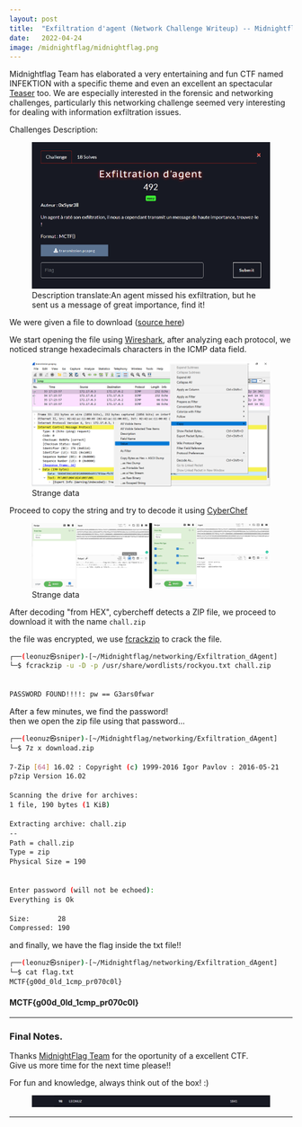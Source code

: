 ```yaml
---
layout: post
title:  "Exfiltration d'agent (Network Challenge Writeup) -- Midnightflag INFEKTION 2022"
date:   2022-04-24
image: /midnightflag/midnightflag.png
---
```

<p class="intro"><span class="dropcap">M</span>idnightflag Team has elaborated a very entertaining and fun CTF named INFEKTION with a specific theme and even an excellent an spectacular <a href="https://www.youtube.com/watch?v=H_FT7KB74KU">Teaser</a> too. We are especially interested in the forensic and networking challenges, particularly this networking challenge seemed very interesting for dealing with information exfiltration issues.</p>

 
Challenges Description:

<figure>
        <img src="/assets/img/midnightflag/chall.png" alt="" />
        <figcaption>Description translate:An agent missed his exfiltration, but he sent us a message of great importance, find it!</figcaption>
</figure>

We were given a file to download ([source here](https://github.com/leonuz/CTFs/raw/main/stuff/transmission.pcapng))

We start opening the file using [Wireshark](https://www.wireshark.org/), after analyzing each protocol, we noticed strange hexadecimals characters in the ICMP data field.

<figure>
        <img src="/assets/img/midnightflag/icmp.png" alt="" />
        <figcaption>Strange data</figcaption>
</figure>

Proceed to copy the string and try to decode it using [CyberChef](https://gchq.github.io/CyberChef)

<figure>
        <img src="/assets/img/midnightflag/cybercheff.png" alt="" />
        <figcaption>Strange data</figcaption>
</figure>

After decoding "from HEX", cybercheff detects a ZIP file, we proceed to download it with the name `chall.zip` 

the file was encrypted, we use [fcrackzip](https://github.com/hyc/fcrackzip) to crack the file.

```bash
┌──(leonuz㉿sniper)-[~/Midnightflag/networking/Exfiltration_dAgent]
└─$ fcrackzip -u -D -p /usr/share/wordlists/rockyou.txt chall.zip


PASSWORD FOUND!!!!: pw == G3ars0fwar
```
After a few minutes, we find the password!  
then we open the zip file using that password...

```bash
┌──(leonuz㉿sniper)-[~/Midnightflag/networking/Exfiltration_dAgent]
└─$ 7z x download.zip

7-Zip [64] 16.02 : Copyright (c) 1999-2016 Igor Pavlov : 2016-05-21
p7zip Version 16.02 

Scanning the drive for archives:
1 file, 190 bytes (1 KiB)

Extracting archive: chall.zip
--
Path = chall.zip
Type = zip
Physical Size = 190


Enter password (will not be echoed):
Everything is Ok

Size:       28
Compressed: 190
```
and finally, we have the flag inside the txt file!!

```bash
┌──(leonuz㉿sniper)-[~/Midnightflag/networking/Exfiltration_dAgent]
└─$ cat flag.txt
MCTF{g00d_0ld_1cmp_pr070c0l}                                             
```

#### MCTF{g00d_0ld_1cmp_pr070c0l}     

---

### Final Notes.


Thanks [MidnightFlag Team](https://midnightflag.fr/) for the oportunity of a excellent CTF.  
Give us more time for the next time please!!

For fun and knowledge, always think out of the box! :)

<figure>
        <img src="/assets/img/midnightflag/score.png" alt="" />
</figure>


---
